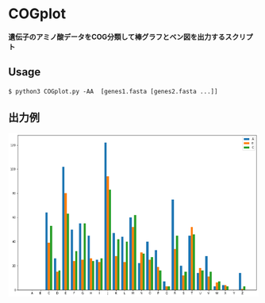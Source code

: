 # COGplot
**遺伝子のアミノ酸データをCOG分類して棒グラフとベン図を出力するスクリプト**

## Usage
```
$ python3 COGplot.py -AA  [genes1.fasta [genes2.fasta ...]]
```

## 出力例
![COG_count](./images/COG_count.png 'COG_count')
